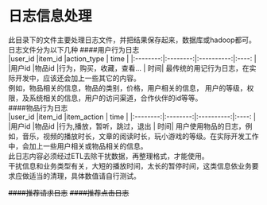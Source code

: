 # 日志信息处理
此目录下的文件主要处理日志文件，并把结果保存起来，数据库或hadoop都可。   
日志文件分为以下几种
####用户行为日志  
 |user_id   |item_id   |action_type | time  | 
 |:--------:|:--------:|:----------:|:----: |
 |用户id    |物品id     |行为，购买，收藏，查看...         |   时间|
最传统的用记行为日志，在实际开发中，应该还会加上一些其它的内容。    
例如，物品相关的信息，物品的类别，价格，用户相关的信息，
用户的等级，权限，及系统相关的信息，用户的访问渠道，合作伙伴的id等等。        
####物品行为日志    
|user_id   |item_id   |item_action | time  | 
 |:--------:|:--------:|:----------:|:----: |
 |用户id    |物品id     |行为,播放，暂听，跳过，退出         |   时间|
用户使用物品的日志，例如，音乐，视频的播放时长，文章的阅读时长，玩小游戏的等级。在实际开发工作中，会加上一些用户相关或物品相关的信息。    
此日志内容必须经过ETL去除干扰数据，再整理格式，才能使用。    
干扰信息和业务类型有关，大短的播放时间，太长的暂停时间，这类信息依业务要求应做适当的清理，具体数值请自行测试。

~~####推荐请求日志~~
~~####推荐点击日志~~    

